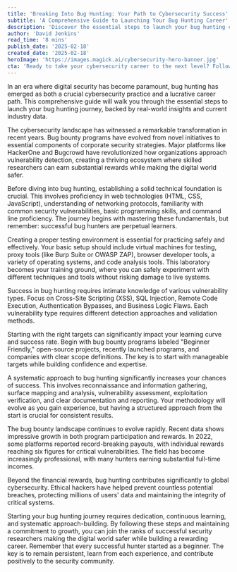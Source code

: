 ```yaml
---
title: 'Breaking Into Bug Hunting: Your Path to Cybersecurity Success'
subtitle: 'A Comprehensive Guide to Launching Your Bug Hunting Career'
description: 'Discover the essential steps to launch your bug hunting career in cybersecurity. This comprehensive guide covers technical foundations, tool setup, vulnerability assessment, and proven methodologies for success in the growing field of ethical hacking.'
author: 'David Jenkins'
read_time: '8 mins'
publish_date: '2025-02-18'
created_date: '2025-02-18'
heroImage: 'https://images.magick.ai/cybersecurity-hero-banner.jpg'
cta: 'Ready to take your cybersecurity career to the next level? Follow us on LinkedIn for daily insights, expert tips, and the latest trends in bug hunting and cybersecurity.'
---
```


In an era where digital security has become paramount, bug hunting has emerged as both a crucial cybersecurity practice and a lucrative career path. This comprehensive guide will walk you through the essential steps to launch your bug hunting journey, backed by real-world insights and current industry data.

The cybersecurity landscape has witnessed a remarkable transformation in recent years. Bug bounty programs have evolved from novel initiatives to essential components of corporate security strategies. Major platforms like HackerOne and Bugcrowd have revolutionized how organizations approach vulnerability detection, creating a thriving ecosystem where skilled researchers can earn substantial rewards while making the digital world safer.

Before diving into bug hunting, establishing a solid technical foundation is crucial. This involves proficiency in web technologies (HTML, CSS, JavaScript), understanding of networking protocols, familiarity with common security vulnerabilities, basic programming skills, and command line proficiency. The journey begins with mastering these fundamentals, but remember: successful bug hunters are perpetual learners.

Creating a proper testing environment is essential for practicing safely and effectively. Your basic setup should include virtual machines for testing, proxy tools (like Burp Suite or OWASP ZAP), browser developer tools, a variety of operating systems, and code analysis tools. This laboratory becomes your training ground, where you can safely experiment with different techniques and tools without risking damage to live systems.

Success in bug hunting requires intimate knowledge of various vulnerability types. Focus on Cross-Site Scripting (XSS), SQL Injection, Remote Code Execution, Authentication Bypasses, and Business Logic Flaws. Each vulnerability type requires different detection approaches and validation methods.

Starting with the right targets can significantly impact your learning curve and success rate. Begin with bug bounty programs labeled "Beginner Friendly," open-source projects, recently launched programs, and companies with clear scope definitions. The key is to start with manageable targets while building confidence and expertise.

A systematic approach to bug hunting significantly increases your chances of success. This involves reconnaissance and information gathering, surface mapping and analysis, vulnerability assessment, exploitation verification, and clear documentation and reporting. Your methodology will evolve as you gain experience, but having a structured approach from the start is crucial for consistent results.

The bug bounty landscape continues to evolve rapidly. Recent data shows impressive growth in both program participation and rewards. In 2022, some platforms reported record-breaking payouts, with individual rewards reaching six figures for critical vulnerabilities. The field has become increasingly professional, with many hunters earning substantial full-time incomes.

Beyond the financial rewards, bug hunting contributes significantly to global cybersecurity. Ethical hackers have helped prevent countless potential breaches, protecting millions of users' data and maintaining the integrity of critical systems.

Starting your bug hunting journey requires dedication, continuous learning, and systematic approach-building. By following these steps and maintaining a commitment to growth, you can join the ranks of successful security researchers making the digital world safer while building a rewarding career. Remember that every successful hunter started as a beginner. The key is to remain persistent, learn from each experience, and contribute positively to the security community.